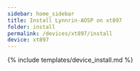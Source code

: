 ```yaml
---
sidebar: home_sidebar
title: Install Lynnrin-AOSP on xt897
folder: install
permalink: /devices/xt897/install
device: xt897
---
```

{% include templates/device_install.md %}

